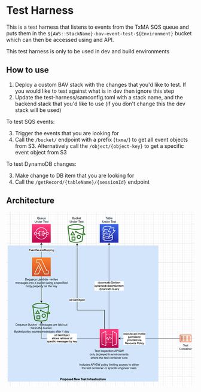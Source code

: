 # Test Harness

This is a test harness that listens to events from the TxMA SQS queue and puts them in the `${AWS::StackName}-bav-event-test-${Environment}` bucket which can then be accessed using and API.

This test harness is only to be used in dev and build environments

## How to use
1. Deploy a custom BAV stack with the changes that you'd like to test. If you would like to test against what is in dev then ignore this step
2. Update the test-harness/samconfig.toml with a stack name, and the backend stack that you'd like to use (if you don't change this the dev stack will be used)

To test SQS events:

3. Trigger the events that you are looking for 
4. Call the `/bucket/` endpoint with a prefix (`txma/`) to get all event objects from S3. Alternatively call the `/object/{object-key}` to get a specific event object from S3

To test DynamoDB changes:

3. Make change to DB item that you are looking for
4. Call the `/getRecord/{tableName}/{sessionId}` endpoint

## Architecture
![Architecture diagram](./docs/test-harness.png)
